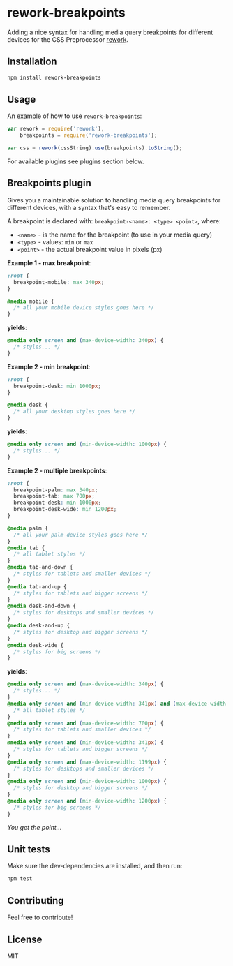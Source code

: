 rework-breakpoints
===================

Adding a nice syntax for handling media query breakpoints for different devices for the CSS Preprocessor [rework](https://github.com/visionmedia/rework).

## Installation

```bash
npm install rework-breakpoints
```

## Usage

An example of how to use `rework-breakpoints`:

```javascript
var rework = require('rework'),
    breakpoints = require('rework-breakpoints');

var css = rework(cssString).use(breakpoints).toString();
```

For available plugins see plugins section below.

## Breakpoints plugin

Gives you a maintainable solution to handling media query breakpoints
for different devices, with a syntax that's easy to remember.

A breakpoint is declared with: `breakpoint-<name>: <type> <point>`, where:

  * `<name>` - is the name for the breakpoint (to use in your media query)
  * `<type>` - values: `min` or `max`
  * `<point>` - the actual breakpoint value in pixels (px)

**Example 1 - max breakpoint**:

```css
:root {
  breakpoint-mobile: max 340px;
}

@media mobile {
  /* all your mobile device styles goes here */
}
```

**yields**:

```css
@media only screen and (max-device-width: 340px) {
  /* styles... */
}
```

**Example 2 - min breakpoint**:

```css
:root {
  breakpoint-desk: min 1000px;
}

@media desk {
  /* all your desktop styles goes here */
}
```

**yields**:

```css
@media only screen and (min-device-width: 1000px) {
  /* styles... */
}
```

**Example 2 - multiple breakpoints**:

```css
:root {
  breakpoint-palm: max 340px;
  breakpoint-tab: max 700px;
  breakpoint-desk: min 1000px;
  breakpoint-desk-wide: min 1200px;
}

@media palm {
  /* all your palm device styles goes here */
}
@media tab {
  /* all tablet styles */
}
@media tab-and-down {
  /* styles for tablets and smaller devices */
}
@media tab-and-up {
  /* styles for tablets and bigger screens */
}
@media desk-and-down {
  /* styles for desktops and smaller devices */
}
@media desk-and-up {
  /* styles for desktop and bigger screens */
}
@media desk-wide {
  /* styles for big screens */
}
```

**yields**:

```css
@media only screen and (max-device-width: 340px) {
  /* styles... */
}
@media only screen and (min-device-width: 341px) and (max-device-width: 700px) {
  /* all tablet styles */
}
@media only screen and (max-device-width: 700px) {
  /* styles for tablets and smaller devices */
}
@media only screen and (min-device-width: 341px) {
  /* styles for tablets and bigger screens */
}
@media only screen and (max-device-width: 1199px) {
  /* styles for desktops and smaller devices */
}
@media only screen and (min-device-width: 1000px) {
  /* styles for desktop and bigger screens */
}
@media only screen and (min-device-width: 1200px) {
  /* styles for big screens */
}
```

*You get the point...*

## Unit tests

Make sure the dev-dependencies are installed, and then run:

```bash
npm test
```

## Contributing

Feel free to contribute!

## License

MIT
